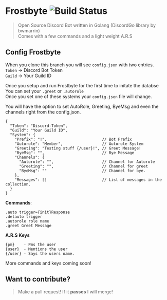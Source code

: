 # Frostbyte ![Build Status](https://api.travis-ci.org/proxikal/Frostbyte.svg?branch=master)
> Open Source Discord Bot written in Golang (DiscordGo library by bwmarrin)  
Comes with a few commands and a light weight A.R.S  
  
## Config Frostbyte
When you clone this branch you will see `config.json` with two entries.  
`Token` -> Discord Bot Token  
`Guild` -> Your Guild ID
  
Once you setup and run Frostbyte for the first time to initate the databse  
You can set your `.greet` or `.autorole`  
Once you set one of these systems your `config.json` file will change.
  
You will have the option to set AutoRole, Greeting, ByeMsg and even the channels right from the config.json.  

```
{
  "Token": "Discord-Token",
  "Guild": "Your Guild ID",
  "System": {
    "Prefix": "!",                        // Bot Prefix
    "Autorole": "Member",                 // Autorole System
    "Greeting": "Testing stuff {/user}!", // Greet Message!
    "ByeMsg": "",                         // Bye Message
    "Channels": {
      "Autorole": "",                     // Channel for Autorole
      "Greeting": "",                     // Channel for greet
      "ByeMsg": ""                        // Channel for bye.
    },
    "Messages": []                        // List of messages in the collection.
  }
}
```
    
**Commands**:
```
.auto trigger={init}Response
.delauto trigger
.autorole role name
.greet Greet Message
```
  
**A.R.S Keys**
```
{pm}    - Pms the user
{user}  - Mentions the user
{/user} - Says the users name.
```
More commands and keys coming soon!
  
## Want to contribute?
> Make a pull request! If it **passes** I will merge!  
  

